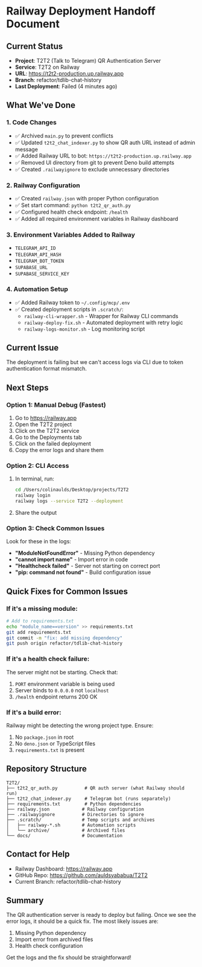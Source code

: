 # Railway Deployment Handoff Document

## Current Status
- **Project**: T2T2 (Talk to Telegram) QR Authentication Server
- **Service**: T2T2 on Railway
- **URL**: https://t2t2-production.up.railway.app
- **Branch**: refactor/tdlib-chat-history
- **Last Deployment**: Failed (4 minutes ago)

## What We've Done

### 1. Code Changes
- ✅ Archived `main.py` to prevent conflicts
- ✅ Updated `t2t2_chat_indexer.py` to show QR auth URL instead of admin message
- ✅ Added Railway URL to bot: `https://t2t2-production.up.railway.app`
- ✅ Removed UI directory from git to prevent Deno build attempts
- ✅ Created `.railwayignore` to exclude unnecessary directories

### 2. Railway Configuration
- ✅ Created `railway.json` with proper Python configuration
- ✅ Set start command: `python t2t2_qr_auth.py`
- ✅ Configured health check endpoint: `/health`
- ✅ Added all required environment variables in Railway dashboard

### 3. Environment Variables Added to Railway
- `TELEGRAM_API_ID`
- `TELEGRAM_API_HASH`
- `TELEGRAM_BOT_TOKEN`
- `SUPABASE_URL`
- `SUPABASE_SERVICE_KEY`

### 4. Automation Setup
- ✅ Added Railway token to `~/.config/mcp/.env`
- ✅ Created deployment scripts in `.scratch/`:
  - `railway-cli-wrapper.sh` - Wrapper for Railway CLI commands
  - `railway-deploy-fix.sh` - Automated deployment with retry logic
  - `railway-logs-monitor.sh` - Log monitoring script

## Current Issue
The deployment is failing but we can't access logs via CLI due to token authentication format mismatch.

## Next Steps

### Option 1: Manual Debug (Fastest)
1. Go to https://railway.app
2. Open the T2T2 project
3. Click on the T2T2 service
4. Go to the Deployments tab
5. Click on the failed deployment
6. Copy the error logs and share them

### Option 2: CLI Access
1. In terminal, run:
   ```bash
   cd /Users/colinaulds/Desktop/projects/T2T2
   railway login
   railway logs --service T2T2 --deployment
   ```
2. Share the output

### Option 3: Check Common Issues
Look for these in the logs:
- **"ModuleNotFoundError"** - Missing Python dependency
- **"cannot import name"** - Import error in code
- **"Healthcheck failed"** - Server not starting on correct port
- **"pip: command not found"** - Build configuration issue

## Quick Fixes for Common Issues

### If it's a missing module:
```bash
# Add to requirements.txt
echo "module_name==version" >> requirements.txt
git add requirements.txt
git commit -m "fix: add missing dependency"
git push origin refactor/tdlib-chat-history
```

### If it's a health check failure:
The server might not be starting. Check that:
1. `PORT` environment variable is being used
2. Server binds to `0.0.0.0` not `localhost`
3. `/health` endpoint returns 200 OK

### If it's a build error:
Railway might be detecting the wrong project type. Ensure:
1. No `package.json` in root
2. No `deno.json` or TypeScript files
3. `requirements.txt` is present

## Repository Structure
```
T2T2/
├── t2t2_qr_auth.py          # QR auth server (what Railway should run)
├── t2t2_chat_indexer.py     # Telegram bot (runs separately)
├── requirements.txt         # Python dependencies
├── railway.json            # Railway configuration
├── .railwayignore          # Directories to ignore
├── .scratch/               # Temp scripts and archives
│   ├── railway-*.sh        # Automation scripts
│   └── archive/            # Archived files
└── docs/                   # Documentation
```

## Contact for Help
- Railway Dashboard: https://railway.app
- GitHub Repo: https://github.com/auldsyababua/T2T2
- Current Branch: refactor/tdlib-chat-history

## Summary
The QR authentication server is ready to deploy but failing. Once we see the error logs, it should be a quick fix. The most likely issues are:
1. Missing Python dependency
2. Import error from archived files
3. Health check configuration

Get the logs and the fix should be straightforward!